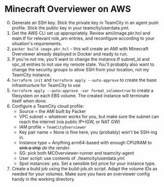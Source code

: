 Minecraft Overviewer on AWS
===============

0. Generate an SSH key. Stick the private key in TeamCity in an agent push profile. Stick the public key in your teamcity/userdata.yml.
1. Get the AWS CLI set up appropriately. Review ami/image.pkr.hcl and main.tf for relevant role_arn entries, and reconfigure according to your situation's requirements.
2. `packer build image.pkr.hcl` - this will create an AMI with Minecraft Overviewer already deployed in Docker and ready to run.
3. If you're not me, you'll want to change the instance.tf subnet_id and vpc_id entries to not use my remote state. You'll probably also want to change the security groups to allow SSH from your location, not my TeamCity instance.
4. `terraform init` and `terraform apply --auto-approve` to create the base infrastructure for TeamCity to use
5. `terraform apply --auto-approve -var format_volume=true` to create a filesystem on each EBS volume. The created instance will terminate itself when done.
6. Configure a TeamCity cloud profile:
    - Source = the AMI built by Packer
    - VPC subnet = whatever works for you, but make sure the subnet can reach the internet (via public IP+IGW, or NAT GW)
    - IAM profile = `TeamCityOverviewer`
    - Key pair name = None is fine here, you (probably) won't be SSH-ing in.
    - Instance type = Anything arm64-based with enough CPU/RAM to ~~sink a ship~~ _do the render_.
    - SG: pick both MCOverviewer-runner and teamcity-agent
    - User script: use contents of ./teamcity/userdata.yml
    - Spot instances: yes. Set a sensible bid price for your instance type.
7. Create a build job using the build-job.sh script. Adapt the volume IDs as needed for your volumes. Make sure you have an overviewer config handy in the working directory.

